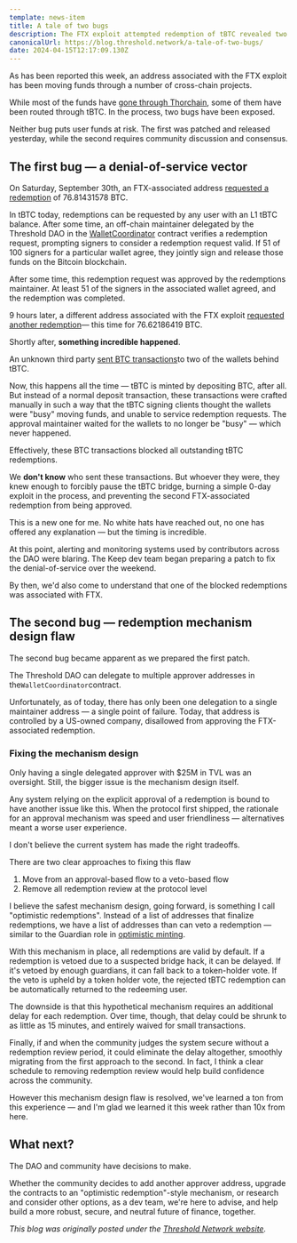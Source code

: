 ```yaml
---
template: news-item
title: A tale of two bugs
description: The FTX exploit attempted redemption of tBTC revealed two bugs.
canonicalUrl: https://blog.threshold.network/a-tale-of-two-bugs/
date: 2024-04-15T12:17:09.130Z
---
```

As has been reported this week, an address associated with the FTX exploit has been moving funds through a number of cross-chain projects.

While most of the funds have [gone through Thorchain](https://www.theblock.co/post/255108/thorswap-dex-enters-maintenance-mode-amid-illicit-activity?ref=blog.threshold.network), some of them have been routed through tBTC. In the process, two bugs have been exposed.

Neither bug puts user funds at risk. The first was patched and released yesterday, while the second requires community discussion and consensus.

## The first bug — a denial-of-service vector

On Saturday, September 30th, an FTX-associated address [requested a redemption](https://etherscan.io/tx/0x0b3796cf79fe87d15dfe9bd038941adc9ccb693694c28bbacba12989d48f0c78?ref=blog.threshold.network) of 76.81431578 BTC.

In tBTC today, redemptions can be requested by any user with an L1 tBTC balance. After some time, an off-chain maintainer delegated by the Threshold DAO in the [WalletCoordinator](https://etherscan.io/address/0x64EA4b84e2BdfD313428b96658260E495a420093?ref=blog.threshold.network#readProxyContract) contract verifies a redemption request, prompting signers to consider a redemption request valid. If 51 of 100 signers for a particular wallet agree, they jointly sign and release those funds on the Bitcoin blockchain.

After some time, this redemption request was approved by the redemptions maintainer. At least 51 of the signers in the associated wallet agreed, and the redemption was completed.

9 hours later, a different address associated with the FTX exploit [requested another redemption](https://etherscan.io/tx/0xd35107f443ee7f75c06c06ba2ad394d88c0f5b54d54e1ad1ecced305bd346be0?ref=blog.threshold.network)— this time for 76.62186419 BTC.

Shortly after, **something incredible happened**.

An unknown third party [sent BTC transactions](https://mempool.space/tx/afbd1e38fd6cf282b1d42973d7c0b52705b9b311c08ea49e50ba9a6d4faff582?ref=blog.threshold.network)to two of the wallets behind tBTC.

Now, this happens all the time — tBTC is minted by depositing BTC, after all. But instead of a normal deposit transaction, these transactions were crafted manually in such a way that the tBTC signing clients thought the wallets were "busy" moving funds, and unable to service redemption requests. The approval maintainer waited for the wallets to no longer be "busy" — which never happened.

Effectively, these BTC transactions blocked all outstanding tBTC redemptions.

We **don't know** who sent these transactions. But whoever they were, they knew enough to forcibly pause the tBTC bridge, burning a simple 0-day exploit in the process, and preventing the second FTX-associated redemption from being approved.

This is a new one for me. No white hats have reached out, no one has offered any explanation — but the timing is incredible.

At this point, alerting and monitoring systems used by contributors across the DAO were blaring. The Keep dev team began preparing a patch to fix the denial-of-service over the weekend.

By then, we'd also come to understand that one of the blocked redemptions was associated with FTX.

## The second bug — redemption mechanism design flaw

The second bug became apparent as we prepared the first patch.

The Threshold DAO can delegate to multiple approver addresses in the`WalletCoordinator`contract.

Unfortunately, as of today, there has only been one delegation to a single maintainer address — a single point of failure. Today, that address is controlled by a US-owned company, disallowed from approving the FTX-associated redemption.

### Fixing the mechanism design

Only having a single delegated approver with $25M in TVL was an oversight. Still, the bigger issue is the mechanism design itself.

Any system relying on the explicit approval of a redemption is bound to have another issue like this. When the protocol first shipped, the rationale for an approval mechanism was speed and user friendliness — alternatives meant a worse user experience.

I don't believe the current system has made the right tradeoffs.

There are two clear approaches to fixing this flaw

1. Move from an approval-based flow to a veto-based flow
2. Remove all redemption review at the protocol level

I believe the safest mechanism design, going forward, is something I call "optimistic redemptions". Instead of a list of addresses that finalize redemptions, we have a list of addresses than can veto a redemption — similar to the Guardian role in [optimistic minting](https://blog.threshold.network/minters-guardians-and-a-strong-tbtc/).

With this mechanism in place, all redemptions are valid by default. If a redemption is vetoed due to a suspected bridge hack, it can be delayed. If it's vetoed by enough guardians, it can fall back to a token-holder vote. If the veto is upheld by a token holder vote, the rejected tBTC redemption can be automatically returned to the redeeming user.

The downside is that this hypothetical mechanism requires an additional delay for each redemption. Over time, though, that delay could be shrunk to as little as 15 minutes, and entirely waived for small transactions.

Finally, if and when the community judges the system secure without a redemption review period, it could eliminate the delay altogether, smoothly migrating from the first approach to the second. In fact, I think a clear schedule to removing redemption review would help build confidence across the community.

However this mechanism design flaw is resolved, we've learned a ton from this experience ­— and I'm glad we learned it this week rather than 10x from here.

## What next?

The DAO and community have decisions to make.

Whether the community decides to add another approver address, upgrade the contracts to an "optimistic redemption"-style mechanism, or research and consider other options, as a dev team, we're here to advise, and help build a more robust, secure, and neutral future of finance, together.

*T﻿his blog was originally posted under the [Threshold Network website](https://blog.threshold.network/a-tale-of-two-bugs/).*
